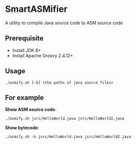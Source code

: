 # SmartASMifier
A utility to compile Java source code to ASM source code

## Prerequisite
* Install JDK 8+
* Install Apache Groovy 2.4.12+

## Usage
```./asmify.sh [-b] <the paths of java source files>```

## For example  
**Show ASM source code**:  
```
./asmify.sh jsrc/HelloWorld.java jsrc/HelloWorld2.java
```

**Show bytecode**:  
```
./asmify.sh -b jsrc/HelloWorld.java jsrc/HelloWorld2.java
```
